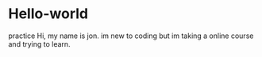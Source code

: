 # Hello-world
practice
Hi, my name is jon.
im new to coding but im taking a online course and trying to learn.
